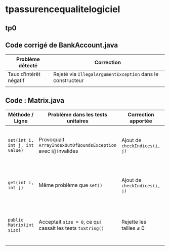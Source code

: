 # tpassurencequalitelogiciel
## tp0
## Code corrigé de BankAccount.java
| Problème détecté                        | Correction                                                 |
| --------------------------------------- | ---------------------------------------------------------- |
| Taux d’intérêt négatif                  | Rejeté via `IllegalArgumentException` dans le constructeur |
            |
## Code : Matrix.java
| Méthode / Ligne                     | Problème dans les tests unitaires                              | Correction apportée                                            | Raison                                                        |
| ----------------------------------- | -------------------------------------------------------------- | -------------------------------------------------------------- | ------------------------------------------------------------- |
| `set(int i, int j, int value)`      | Provoquait `ArrayIndexOutOfBoundsException` avec i/j invalides | Ajout de `checkIndices(i, j)`                                  | Permet de tester proprement les cas limites (i < 0, i ≥ size) |
| `get(int i, int j)`                 | Même problème que `set()`                                      | Ajout de `checkIndices(i, j)`                                  | Évite les crashs inattendus lors de tests de lecture          |
| `public Matrix(int size)`           | Acceptait `size = 0`, ce qui cassait les tests `toString()`    | Rejette les tailles ≤ 0                                        | Empêche les matrices non valides dans les tests               |
